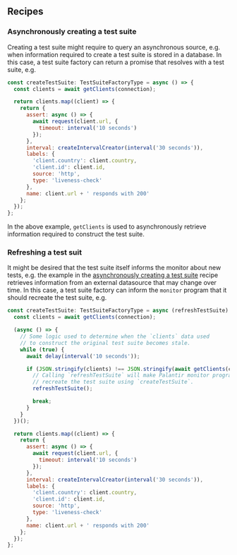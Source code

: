 ## Recipes

### Asynchronously creating a test suite

Creating a test suite might require to query an asynchronous source, e.g. when information required to create a test suite is stored in a database. In this case, a test suite factory can return a promise that resolves with a test suite, e.g.

```js
const createTestSuite: TestSuiteFactoryType = async () => {
  const clients = await getClients(connection);

  return clients.map((client) => {
    return {
      assert: async () => {
        await request(client.url, {
          timeout: interval('10 seconds')
        });
      },
      interval: createIntervalCreator(interval('30 seconds')),
      labels: {
        'client.country': client.country,
        'client.id': client.id,
        source: 'http',
        type: 'liveness-check'
      },
      name: client.url + ' responds with 200'
    };
  });
};

```

In the above example, `getClients` is used to asynchronously retrieve information required to construct the test suite.

### Refreshing a test suit

It might be desired that the test suite itself informs the monitor about new tests, e.g. the example in the [asynchronously creating a test suite](#asynchronously-creating-a-test-suite) recipe retrieves information from an external datasource that may change over time. In this case, a test suite factory can inform the `monitor` program that it should recreate the test suite, e.g.

```js
const createTestSuite: TestSuiteFactoryType = async (refreshTestSuite) => {
  const clients = await getClients(connection);

  (async () => {
    // Some logic used to determine when the `clients` data used
    // to construct the original test suite becomes stale.
    while (true) {
      await delay(interval('10 seconds'));

      if (JSON.stringify(clients) !== JSON.stringify(await getClients(connection))) {
        // Calling `refreshTestSuite` will make Palantir monitor program
        // recreate the test suite using `createTestSuite`.
        refreshTestSuite();

        break;
      }
    }
  })();

  return clients.map((client) => {
    return {
      assert: async () => {
        await request(client.url, {
          timeout: interval('10 seconds')
        });
      },
      interval: createIntervalCreator(interval('30 seconds')),
      labels: {
        'client.country': client.country,
        'client.id': client.id,
        source: 'http',
        type: 'liveness-check'
      },
      name: client.url + ' responds with 200'
    };
  });
};

```
